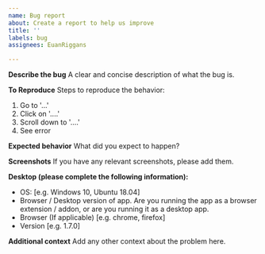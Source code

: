 ```yaml
---
name: Bug report
about: Create a report to help us improve
title: ''
labels: bug
assignees: EuanRiggans

---
```


**Describe the bug**
A clear and concise description of what the bug is.

**To Reproduce**
Steps to reproduce the behavior:
1. Go to '...'
2. Click on '....'
3. Scroll down to '....'
4. See error

**Expected behavior**
What did you expect to happen?

**Screenshots**
If you have any relevant screenshots, please add them.

**Desktop (please complete the following information):**
 - OS: [e.g. Windows 10, Ubuntu 18.04]
 - Browser / Desktop version of app. Are you running the app as a browser extension / addon, or are you running it as a desktop app.
 - Browser (If applicable) [e.g. chrome, firefox]
 - Version [e.g. 1.7.0]

**Additional context**
Add any other context about the problem here.
